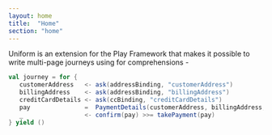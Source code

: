 ```yaml
---
layout: home
title:  "Home"
section: "home"
---
```


Uniform is an extension for the Play Framework that makes it possible to write multi-page journeys using for comprehensions - 

```scala
val journey = for {
   customerAddress   <- ask(addressBinding, "customerAddress")
   billingAddress    <- ask(addressBinding, "billingAddress")
   creditCardDetails <- ask(ccBinding, "creditCardDetails")
   pay               =  PaymentDetails(customerAddress, billingAddress, creditCardDetails)
   _                 <- confirm(pay) >>= takePayment(pay)
} yield ()
```

